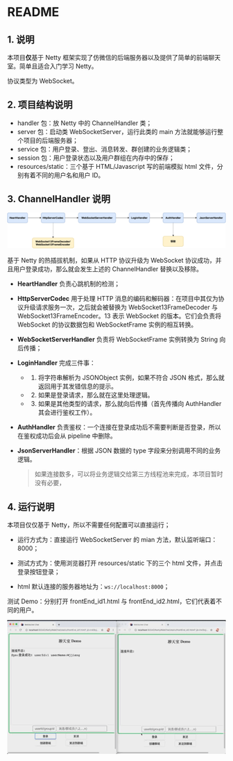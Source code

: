 # README

## 1. 说明

本项目**仅**基于 Netty 框架实现了仿微信的后端服务器以及提供了简单的前端聊天室。简单且适合入门学习 Netty。

协议类型为 WebSocket。

## 2. 项目结构说明

- handler 包：放 Netty 中的 ChannelHandler 类；
- server 包：启动类 WebSocketServer，运行此类的 main 方法就能够运行整个项目的后端服务器；
- service 包：用户登录、登出、消息转发、群创建的业务逻辑类；
- session 包：用户登录状态以及用户群组在内存中的保存；
- resources/static：三个基于 HTML/Javascript 写的前端模拟 html 文件，分别有着不同的用户名和用户 ID。

## 3. ChannelHandler 说明

![image-20200608210023986](images/ChannelHandler.png)

基于 Netty 的热插拔机制，如果从 HTTP 协议升级为 WebSocket 协议成功，并且用户登录成功，那么就会发生上述的 ChannelHandler 替换以及移除。

- **HeartHandler** 负责心跳机制的检测；

- **HttpServerCodec** 用于处理 HTTP 消息的编码和解码器：在项目中其仅为协议升级请求服务一次，之后就会被替换为 WebSocket13FrameDecoder 与 WebSocket13FrameEncoder。13 表示 WebSocket 的版本。它们会负责将 WebSocket 的协议数据包和 WebSocketFrame 实例的相互转换。

- **WebSocketServerHandler** 负责将 WebSocketFrame 实例转换为 String 向后传播；

- **LoginHandler** 完成三件事：

   * 1. 将字符串解析为 JSONObject 实例，如果不符合 JSON 格式，那么就返回用于其发错信息的提示。
   * 2. 如果是登录请求，那么就在这里处理逻辑。
   * 3. 如果是其他类型的请求，那么就向后传播（首先传播向 AuthHandler 其会进行鉴权工作）。

- **AuthHandler** 负责鉴权：一个连接在登录成功后不需要判断是否登录，所以在鉴权成功后会从 pipeline 中删除。

- **JsonServerHandler**：根据 JSON 数据的 type 字段来分别调用不同的业务逻辑。

  > 如果连接数多，可以将业务逻辑交给第三方线程池来完成，本项目暂时没有必要，

## 4. 运行说明

本项目仅仅基于 Netty，所以不需要任何配置可以直接运行；

- 运行方式为：直接运行 WebSocketServer 的 mian 方法，默认监听端口：8000；

- 测试方式为：使用浏览器打开 resources/static 下的三个 html 文件，并点击登录按钮登录；
- html 默认连接的服务器地址为：`ws://localhost:8000`；

测试 Demo：分别打开 frontEnd_id1.html 与 frontEnd_id2.html，它们代表着不同的用户。

![test-demo](images/test-demo.gif)



